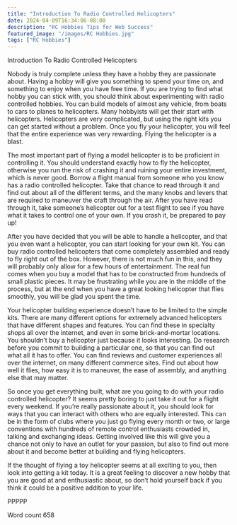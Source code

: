 ```yaml
---
title: "Introduction To Radio Controlled Helicopters"
date: 2024-04-09T16:34:06-08:00
description: "RC Hobbies Tips for Web Success"
featured_image: "/images/RC Hobbies.jpg"
tags: ["RC Hobbies"]
---
```


Introduction To Radio Controlled Helicopters

Nobody is truly complete unless they have a hobby they are passionate about. Having a hobby will give you something to spend your time on, and something to enjoy when you have free time. If you are trying to find what hobby you can stick with, you should think about experimenting with radio controlled hobbies. You can build models of almost any vehicle, from boats to cars to planes to helicopters. Many hobbyists will get their start with helicopters. Helicopters are very complicated, but using the right kits you can get started without a problem. Once you fly your helicopter, you will feel that the entire experience was very rewarding. Flying the helicopter is a blast.

The most important part of flying a model helicopter is to be proficient in controlling it. You should understand exactly how to fly the helicopter, otherwise you run the risk of crashing it and ruining your entire investment, which is never good. Borrow a flight manual from someone who you know has a radio controlled helicopter. Take that chance to read through it and find out about all of the different terms, and the many knobs and levers that are required to maneuver the craft through the air. After you have read through it, take someone’s helicopter out for a test flight to see if you have what it takes to control one of your own. If you crash it, be prepared to pay up!

After you have decided that you will be able to handle a helicopter, and that you even want a helicopter, you can start looking for your own kit. You can buy radio controlled helicopters that come completely assembled and ready to fly right out of the box. However, there is not much fun in this, and they will probably only allow for a few hours of entertainment. The real fun comes when you buy a model that has to be constructed from hundreds of small plastic pieces. It may be frustrating while you are in the middle of the process, but at the end when you have a great looking helicopter that flies smoothly, you will be glad you spent the time.

Your helicopter building experience doesn’t have to be limited to the simple kits. There are many different options for extremely advanced helicopters that have different shapes and features. You can find these in specialty shops all over the internet, and even in some brick-and-mortar locations. You shouldn’t buy a helicopter just because it looks interesting. Do research before you commit to building a particular one, so that you can find out what all it has to offer. You can find reviews and customer experiences all over the internet, on many different commerce sites. Find out about how well it flies, how easy it is to maneuver, the ease of assembly, and anything else that may matter.

So once you get everything built, what are you going to do with your radio controlled helicopter? It seems pretty boring to just take it out for a flight every weekend. If you’re really passionate about it, you should look for ways that you can interact with others who are equally interested. This can be in the form of clubs where you just go flying every month or two, or large conventions with hundreds of remote control enthusiasts crowded in, talking and exchanging ideas. Getting involved like this will give you a chance not only to have an outlet for your passion, but also to find out more about it and become better at building and flying helicopters.

If the thought of flying a toy helicopter seems at all exciting to you, then look into getting a kit today. It is a great feeling to discover a new hobby that you are good at and enthusiastic about, so don’t hold yourself back if you think it could be a positive addition to your life.

PPPPP

Word count 658

